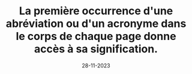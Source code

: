 ---
N: '5'
Rubrique: Contenus
title: La première occurrence d'une abréviation ou d'un acronyme dans le corps de chaque page donne accès à sa signification.
detail: La première occurrence d'une abréviation ou d'un acronyme dans le corps de chaque Document de Contenu (Content Document) donne accès à sa signification.
categories: [" Contenus"]
agrege: O4005-E004
opquast: '4005'
indiceebook: '4'
description: "Règle n° 004"
weight:  004
actif: '1'
layout: data
date: 28-11-2023
---